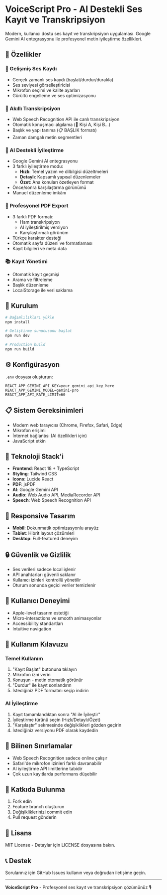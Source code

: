 # VoiceScript Pro - AI Destekli Ses Kayıt ve Transkripsiyon

Modern, kullanıcı dostu ses kayıt ve transkripsiyon uygulaması. Google Gemini AI entegrasyonu ile profesyonel metin iyileştirme özellikleri.

## 🎯 Özellikler

### 🎤 Gelişmiş Ses Kaydı
- Gerçek zamanlı ses kaydı (başlat/durdur/durakla)
- Ses seviyesi görselleştiricisi
- Mikrofon seçimi ve kalite ayarları
- Gürültü engelleme ve ses optimizasyonu

### 📝 Akıllı Transkripsiyon
- Web Speech Recognition API ile canlı transkripsiyon
- Otomatik konuşmacı algılama (👤 Kişi A, Kişi B...)
- Başlık ve yapı tanıma (📋 BAŞLIK formatı)
- Zaman damgalı metin segmentleri

### 🤖 AI Destekli İyileştirme
- Google Gemini AI entegrasyonu
- 3 farklı iyileştirme modu:
  - **Hızlı**: Temel yazım ve dilbilgisi düzeltmeleri
  - **Detaylı**: Kapsamlı yapısal düzenlemeler
  - **Özet**: Ana konuları özetleyen format
- Önce/sonra karşılaştırma görünümü
- Manuel düzenleme imkânı

### 📄 Profesyonel PDF Export
- 3 farklı PDF formatı:
  - Ham transkripsiyon
  - AI iyileştirilmiş versiyon
  - Karşılaştırmalı görünüm
- Türkçe karakter desteği
- Otomatik sayfa düzeni ve formatlaması
- Kayıt bilgileri ve meta data

### 📚 Kayıt Yönetimi
- Otomatik kayıt geçmişi
- Arama ve filtreleme
- Başlık düzenleme
- LocalStorage ile veri saklama

## 🚀 Kurulum

```bash
# Bağımlılıkları yükle
npm install

# Geliştirme sunucusunu başlat
npm run dev

# Production build
npm run build
```

## ⚙️ Konfigürasyon

`.env` dosyası oluşturun:

```env
REACT_APP_GEMINI_API_KEY=your_gemini_api_key_here
REACT_APP_GEMINI_MODEL=gemini-pro
REACT_APP_API_RATE_LIMIT=60
```

## 📋 Sistem Gereksinimleri

- Modern web tarayıcısı (Chrome, Firefox, Safari, Edge)
- Mikrofon erişimi
- İnternet bağlantısı (AI özellikleri için)
- JavaScript etkin

## 🔧 Teknoloji Stack'i

- **Frontend**: React 18 + TypeScript
- **Styling**: Tailwind CSS
- **Icons**: Lucide React
- **PDF**: jsPDF
- **AI**: Google Gemini API
- **Audio**: Web Audio API, MediaRecorder API
- **Speech**: Web Speech Recognition API

## 📱 Responsive Tasarım

- **Mobil**: Dokunmatik optimizasyonlu arayüz
- **Tablet**: Hibrit layout çözümleri  
- **Desktop**: Full-featured deneyim

## 🔒 Güvenlik ve Gizlilik

- Ses verileri sadece local işlenir
- API anahtarları güvenli saklanır
- Kullanıcı izinleri kontrollü yönetilir
- Oturum sonunda geçici veriler temizlenir

## 🎨 Kullanıcı Deneyimi

- Apple-level tasarım estetiği
- Micro-interactions ve smooth animasyonlar
- Accessibility standartları
- Intuitive navigation

## 📖 Kullanım Kılavuzu

### Temel Kullanım
1. "Kayıt Başlat" butonuna tıklayın
2. Mikrofon izni verin
3. Konuşun - metin otomatik görünür
4. "Durdur" ile kayıt sonlandırın
5. İstediğiniz PDF formatını seçip indirin

### AI İyileştirme
1. Kayıt tamamlandıktan sonra "AI ile İyileştir"
2. İyileştirme türünü seçin (Hızlı/Detaylı/Özet)
3. "Karşılaştır" sekmesinde değişiklikleri gözden geçirin
4. İstediğiniz versiyonu PDF olarak kaydedin

## 🐛 Bilinen Sınırlamalar

- Web Speech Recognition sadece online çalışır
- Safari'de mikrofon izinleri farklı davranabilir
- AI iyileştirme API limitlerine tabidir
- Çok uzun kayıtlarda performans düşebilir

## 🤝 Katkıda Bulunma

1. Fork edin
2. Feature branch oluşturun
3. Değişikliklerinizi commit edin
4. Pull request gönderin

## 📄 Lisans

MIT License - Detaylar için LICENSE dosyasına bakın.

## 📞 Destek

Sorularınız için GitHub Issues kullanın veya doğrudan iletişime geçin.

---

**VoiceScript Pro** - Profesyonel ses kayıt ve transkripsiyon çözümünüz 🎙️
